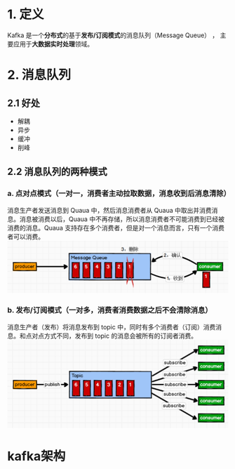 # 1. 定义
Kafka 是一个**分布式**的基于**发布/订阅模式**的消息队列（Message Queue） ， 主要应用于**大数据实时处理**领域。

# 2. 消息队列
## 2.1 好处
- 解耦
- 异步
- 缓冲
- 削峰

## 2.2 消息队列的两种模式
### a. 点对点模式（一对一，消费者主动拉取数据，消息收到后消息清除）
消息生产者发送消息到 Quaua 中，然后消息消费者从 Quaua 中取出并消费消息。消息被消费以后，Quaua 中不再存储，所以消息消费者不可能消费到已经被消费的消息。Quaua 支持存在多个消费者，但是对一个消息而言，只有一个消费者可以消费。<br>
![点对点消息](/images/bigData/kafka/点对点消息.png)

### b. 发布/订阅模式（一对多，消费者消费数据之后不会清除消息）
消息生产者（发布）将消息发布到 topic 中，同时有多个消费者（订阅）消费消息。和点对点方式不同，发布到 topic 的消息会被所有的订阅者消费。<br>
![发布订阅](/images/bigData/kafka/发布订阅.png)


# kafka架构


